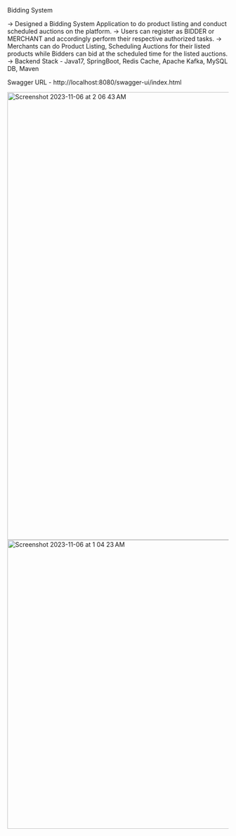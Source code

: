Bidding System

-> Designed a Bidding System Application to do product listing and conduct scheduled auctions on the platform.
-> Users can register as BIDDER or MERCHANT and accordingly perform their respective authorized tasks.
-> Merchants can do Product Listing, Scheduling Auctions for their listed products while Bidders can bid at the scheduled time for the listed auctions.
-> Backend Stack - Java17, SpringBoot, Redis Cache, Apache Kafka, MySQL DB, Maven

Swagger URL - http://localhost:8080/swagger-ui/index.html

<img width="1018" alt="Screenshot 2023-11-06 at 2 06 43 AM" src="https://github.com/aman8949/bidding-application/assets/63228142/02407889-9cfb-44ed-a65a-95a4f473ba8c">
<img width="657" alt="Screenshot 2023-11-06 at 1 04 23 AM" src="https://github.com/aman8949/bidding-application/assets/63228142/a6eee670-07ae-48ba-ae6b-3a9e5094ef6f">
